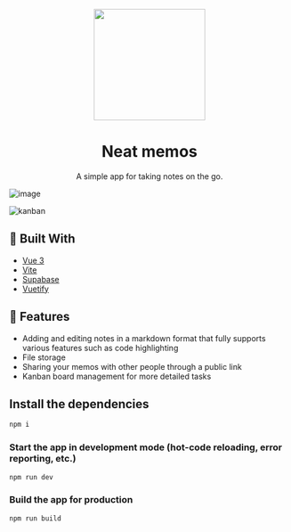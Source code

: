 <p align=center>
  <img src="https://github.com/MatijaNovosel/neat-memos/assets/36193643/70995944-5576-4603-b01b-64296ae9fdf8" width="200" height="200" />
</p>

<h1 align=center>Neat memos</h1>
<p align=center>A simple app for taking notes on the go.</p>

![image](https://github.com/MatijaNovosel/neat-memos/assets/36193643/6f9f01c1-03f0-48fc-9f96-5ac8896b96e3)

![kanban](https://github.com/user-attachments/assets/5fb6d94a-7877-4b21-b502-f58fcba8905f)

## 🔨 Built With

- [Vue 3](https://vuejs.org/)
- [Vite](https://vitejs.dev/)
- [Supabase](https://supabase.com/)
- [Vuetify](https://vuetifyjs.com)

## 🚀 Features

- Adding and editing notes in a markdown format that fully supports various features such as code highlighting
- File storage
- Sharing your memos with other people through a public link
- Kanban board management for more detailed tasks

## Install the dependencies

```bash
npm i
```

### Start the app in development mode (hot-code reloading, error reporting, etc.)

```bash
npm run dev
```

### Build the app for production

```bash
npm run build
```

